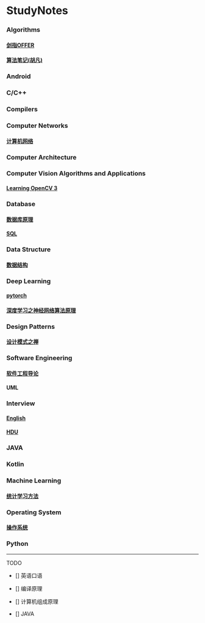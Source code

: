 # StudyNotes

### Algorithms

#### [剑指OFFER](https://github.com/Lsyhprum/StudyNotes/tree/master/%E5%89%91%E6%8C%87OFFER)

#### [算法笔记(胡凡)](https://github.com/Lsyhprum/StudyNotes/tree/master/%E7%AE%97%E6%B3%95%E7%AC%94%E8%AE%B0)

### Android

### C/C++

### Compilers

### Computer Networks

#### [计算机网络](https://github.com/Lsyhprum/StudyNotes/tree/master/Computer%20Network)

### Computer Architecture

### Computer Vision Algorithms and Applications

#### [Learning OpenCV 3](https://github.com/Lsyhprum/StudyNotes/tree/master/Learning%20OpenCV%203)

### Database

#### [数据库原理]()

#### [SQL]()

### Data Structure

#### [数据结构](https://github.com/Lsyhprum/StudyNotes/tree/master/Data%20Structure)

### Deep Learning

#### [pytorch]()

#### [深度学习之神经网络算法原理](https://github.com/Lsyhprum/StudyNotes/tree/master/%E6%B7%B1%E5%BA%A6%E5%AD%A6%E4%B9%A0%E4%B9%8B%E7%A5%9E%E7%BB%8F%E7%BD%91%E7%BB%9C%E7%AE%97%E6%B3%95%E5%8E%9F%E7%90%86)

### Design Patterns

#### [设计模式之禅]()

### Software Engineering

#### [软件工程导论](https://github.com/Lsyhprum/StudyNotes/tree/master/Essentials%20of%20Software%20Engineering)

#### UML

### Interview

#### [English]()

#### [HDU](https://github.com/Lsyhprum/StudyNotes/tree/master/HDU)

### JAVA

### Kotlin

### Machine Learning

#### [统计学习方法](https://github.com/Lsyhprum/StudyNotes/tree/master/%E7%BB%9F%E8%AE%A1%E5%AD%A6%E4%B9%A0%E6%96%B9%E6%B3%95)

### Operating System

#### [操作系统](https://github.com/Lsyhprum/StudyNotes/tree/master/Operating%20System/%E6%93%8D%E4%BD%9C%E7%B3%BB%E7%BB%9F)

### Python



----

TODO

* [] 英语口语

* [] 编译原理
* [] 计算机组成原理

* [] JAVA








